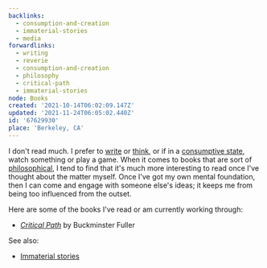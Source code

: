 ```yaml
---
backlinks:
  - consumption-and-creation
  - immaterial-stories
  - media
forwardlinks:
  - writing
  - reverie
  - consumption-and-creation
  - philosophy
  - critical-path
  - immaterial-stories
node: Books
created: '2021-10-14T06:02:09.147Z'
updated: '2021-11-24T06:05:02.440Z'
id: '67629930'
place: 'Berkeley, CA'
---
```

I don't read much. I prefer to [write](writing.md) or [think](reverie.md), or if in a [consumptive state](consumption-and-creation.md), watch something or play a game. When it comes to books that are sort of [philosophical](philosophy.md), I tend to find that it's much more interesting to read once I've thought about the matter myself. Once I've got my own mental foundation, then I can come and engage with someone else's ideas; it keeps me from being too influenced from the outset. 

Here are some of the books I've read or am currently working through:

- [*Critical Path*](critical-path.md) by Buckminster Fuller


See also:

- [Immaterial stories](immaterial-stories.md) 
